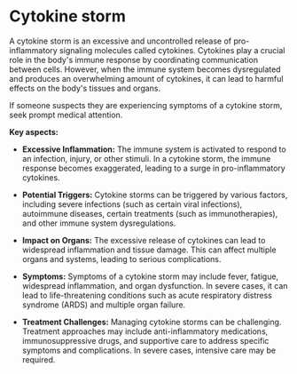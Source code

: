 # Cytokine storm

A cytokine storm is an excessive and uncontrolled release of pro-inflammatory signaling molecules called cytokines. Cytokines play a crucial role in the body's immune response by coordinating communication between cells. However, when the immune system becomes dysregulated and produces an overwhelming amount of cytokines, it can lead to harmful effects on the body's tissues and organs.

If someone suspects they are experiencing symptoms of a cytokine storm, seek prompt medical attention.

**Key aspects:**

* **Excessive Inflammation:** The immune system is activated to respond to an infection, injury, or other stimuli. In a cytokine storm, the immune response becomes exaggerated, leading to a surge in pro-inflammatory cytokines.

* **Potential Triggers:** Cytokine storms can be triggered by various factors, including severe infections (such as certain viral infections), autoimmune diseases, certain treatments (such as immunotherapies), and other immune system dysregulations.

* **Impact on Organs:** The excessive release of cytokines can lead to widespread inflammation and tissue damage. This can affect multiple organs and systems, leading to serious complications.

* **Symptoms:** Symptoms of a cytokine storm may include fever, fatigue, widespread inflammation, and organ dysfunction. In severe cases, it can lead to life-threatening conditions such as acute respiratory distress syndrome (ARDS) and multiple organ failure.

* **Treatment Challenges:** Managing cytokine storms can be challenging. Treatment approaches may include anti-inflammatory medications, immunosuppressive drugs, and supportive care to address specific symptoms and complications. In severe cases, intensive care may be required.
